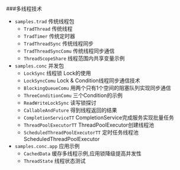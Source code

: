 ###多线程技术

* `samples.trad` 传统线程包 
  * `TradThread` 传统线程
  * `TradTimer` 传统定时器
  * `TradThreadSync` 传统线程同步
  * `TradThreadSyncComu` 传统线程同步通信
  * `ThreadScopeShare` 线程范围内共享变量示例
* `samples.conc` 并发包
  * `LockSync` 线程锁 Lock的使用
  * `LockSyncComu` Lock & Condition线程同步通信技术
  * `BlockingQueueComu` 用两个只有1个空间的阻塞队列实现同步通信
  * `ThreeConditionComu` 三个Condition的示例
  * `ReadWriteLockSync` 读写锁探讨
  * `CallableAndFuture` 得到线程返回的结果
  * `CompletionServiceTT` CompletionService完成服务实现批量任务
  * `ThreadPoolExecutorTT` ThreadPoolExecutor创建线程池
  * `ScheduledThreadPoolExecutorTT` 定时任务线程池ScheduledThreadPoolExecutor
* `samples.conc.app` 应用示例
  * `CachedData` 缓存多线程示例,应用锁降级提高并发性
  * `ThreadState` 线程状态测试
